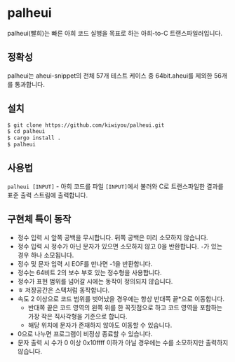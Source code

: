 # palheui

palheui(빨희)는 빠른 아희 코드 실행을 목표로 하는 아희-to-C 트랜스파일러입니다.

## 정확성

palheui는 aheui-snippet의 전체 57개 테스트 케이스 중 64bit.aheui를 제외한 56개를 통과합니다.

## 설치

```bash
$ git clone https://github.com/kiwiyou/palheui.git
$ cd palheui
$ cargo install .
$ palheui
```

## 사용법

`palheui [INPUT]` - 아희 코드를 파일 `[INPUT]`에서 불러와 C로 트랜스파일한 결과를 표준 출력 스트림에 출력합니다.

## 구현체 특이 동작

- 정수 입력 시 앞쪽 공백을 무시합니다. 뒤쪽 공백은 미리 소모하지 않습니다.
- 정수 입력 시 정수가 아닌 문자가 있으면 소모하지 않고 0을 반환합니다. `-`가 있는 경우 하나 소모됩니다.
- 정수 및 문자 입력 시 EOF를 만나면 -1을 반환합니다.
- 정수는 64비트 2의 보수 부호 있는 정수형을 사용합니다.
- 정수가 표현 범위를 넘어갈 시에는 동작이 정의되지 않습니다.
- ㅎ 저장공간은 스택처럼 동작합니다.
- 속도 2 이상으로 코드 범위를 벗어났을 경우에는 항상 반대쪽 끝\*으로 이동합니다.
  - 반대쪽 끝은 코드 영역의 왼쪽 위를 한 꼭짓점으로 하고 코드 영역을 포함하는 가장 작은 직사각형을 기준으로 합니다.
  - 해당 위치에 문자가 존재하지 않아도 이동할 수 있습니다.
- 0으로 나누면 프로그램이 비정상 종료할 수 있습니다.
- 문자 출력 시 수가 0 이상 0x10ffff 이하가 아닐 경우에는 수를 소모하지만 출력하지 않습니다.